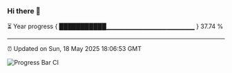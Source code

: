 ### Hi there 👋

⏳ Year progress { ███████████▁▁▁▁▁▁▁▁▁▁▁▁▁▁▁▁▁▁▁ } 37.74 %

---

⏰ Updated on Sun, 18 May 2025 18:06:53 GMT

![Progress Bar CI](https://github.com/liununu/liununu/workflows/Progress%20Bar%20CI/badge.svg)
